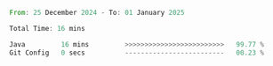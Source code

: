 <!--START_SECTION:waka-->

```rust
From: 25 December 2024 - To: 01 January 2025

Total Time: 16 mins

Java         16 mins         >>>>>>>>>>>>>>>>>>>>>>>>>   99.77 %
Git Config   0 secs          -------------------------   00.23 %
```

<!--END_SECTION:waka-->
